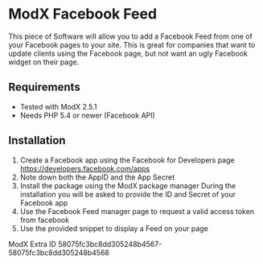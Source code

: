 # ModX Facebook Feed
This piece of Software will allow you to add a Facebook Feed from one of your
Facebook pages to your site. This is great for companies that want to update
clients using the Facebook page, but not want an ugly Facebook widget on their
page.


Requirements
------------
* Tested with ModX 2.5.1
* Needs PHP 5.4 or newer (Facebook API)


Installation
------------

1. Create a Facebook app using the Facebook for Developers page
   https://developers.facebook.com/apps
2. Note down both the AppID and the App Secret
3. Install the package using the ModX package manager
   During the installation you will be asked to provide the ID and Secret
   of your Facebook app
4. Use the Facebook Feed manager page to request a valid access token from
   facebook
5. Use the provided snippet to display a Feed on your page


ModX Extra ID
58075fc3bc8dd305248b4567-58075fc3bc8dd305248b4568
